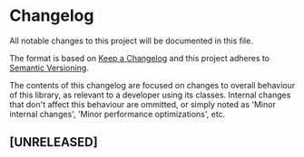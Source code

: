 # Changelog

All notable changes to this project will be documented in this file.

The format is based on [Keep a Changelog](http://keepachangelog.com/) and this project adheres to [Semantic Versioning](http://semver.org/).

The contents of this changelog are focused on changes to overall behaviour of this library, as relevant to a developer using its classes. Internal changes that don't affect this behaviour are ommitted, or simply noted as 'Minor internal changes', 'Minor performance optimizations', etc.

## [UNRELEASED]
